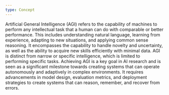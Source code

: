 ```yaml
---
type: Concept
---
```


Artificial General Intelligence (AGI) refers to the capability of machines to perform any intellectual task that a human can do with comparable or better performance. This includes understanding natural language, learning from experience, adapting to new situations, and applying common sense reasoning. It encompasses the capability to handle novelty and uncertainty, as well as the ability to acquire new skills efficiently with minimal data. AGI is distinct from narrow or specific intelligence, which is limited to performing specific tasks. Achieving AGI is a key goal in AI research and is seen as a significant milestone towards creating systems that can operate autonomously and adaptively in complex environments. It requires advancements in model design, evaluation metrics, and deployment strategies to create systems that can reason, remember, and recover from errors.